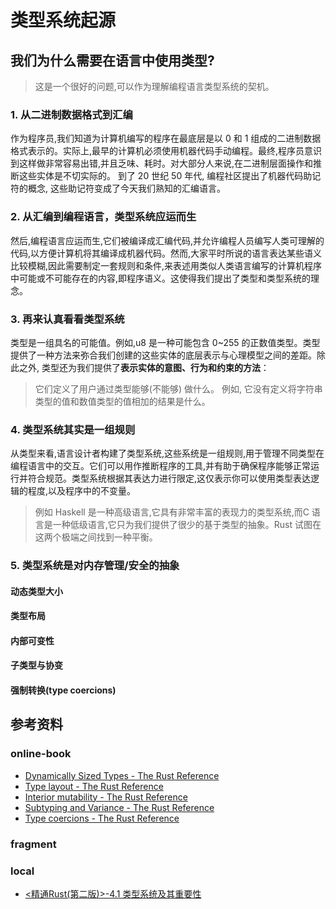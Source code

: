 <!--ts-->


<!-- Created by https://github.com/ekalinin/github-markdown-toc -->
<!-- Added by: kuanhsiaokuo, at: Sun Jul 10 18:29:56 CST 2022 -->

<!--te-->

# 类型系统起源

## 我们为什么需要在语言中使用类型?

> 这是一个很好的问题,可以作为理解编程语言类型系统的契机。

### 1. 从二进制数据格式到汇编

作为程序员,我们知道为计算机编写的程序在最底层是以 0 和 1
组成的二进制数据格式表示的。实际上,最早的计算机必须使用机器代码手动编程。最终,程序员意识到这样做非常容易出错,并且乏味、耗时。对大部分人来说,在二进制层面操作和推断这些实体是不切实际的。 到了 20 世纪 50 年代,
编程社区提出了机器代码助记符的概念, 这些助记符变成了今天我们熟知的汇编语言。

### 2. 从汇编到编程语言，类型系统应运而生

然后,编程语言应运而生,它们被编译成汇编代码,并允许编程人员编写人类可理解的代码,以方便计算机将其编译成机器代码。然而,大家平时所说的语言表达某些语义比较模糊,因此需要制定一套规则和条件,来表述用类似人类语言编写的计算机程序中可能或不可能存在的内容,即程序语义。这使得我们提出了类型和类型系统的理念。

### 3. 再来认真看看类型系统

类型是一组具名的可能值。例如,u8 是一种可能包含 0~255 的正数值类型。类型提供了一种方法来弥合我们创建的这些实体的底层表示与心理模型之间的差距。除此之外, 类型还为我们提供了**表示实体的意图、行为和约束的方法**：

> 它们定义了用户通过类型能够(不能够) 做什么。 例如, 它没有定义将字符串类型的值和数值类型的值相加的结果是什么。

### 4. 类型系统其实是一组规则

从类型来看,语言设计者构建了类型系统,这些系统是一组规则,用于管理不同类型在编程语言中的交互。它们可以用作推断程序的工具,并有助于确保程序能够正常运行并符合规范。类型系统根据其表达力进行限定,这仅表示你可以使用类型表达逻辑的程度,以及程序中的不变量。

> 例如 Haskell 是一种高级语言,它具有非常丰富的表现力的类型系统,而C 语言是一种低级语言,它只为我们提供了很少的基于类型的抽象。Rust 试图在这两个极端之间找到一种平衡。

### 5. 类型系统是对内存管理/安全的抽象

#### 动态类型大小

#### 类型布局

#### 内部可变性

#### 子类型与协变

#### 强制转换(type coercions)

## 参考资料

### online-book

- [Dynamically Sized Types - The Rust Reference](https://doc.rust-lang.org/stable/reference/dynamically-sized-types.html)
- [Type layout - The Rust Reference](https://doc.rust-lang.org/stable/reference/type-layout.html)
- [Interior mutability - The Rust Reference](https://doc.rust-lang.org/stable/reference/interior-mutability.html)
- [Subtyping and Variance - The Rust Reference](https://doc.rust-lang.org/stable/reference/subtyping.html)
- [Type coercions - The Rust Reference](https://doc.rust-lang.org/stable/reference/type-coercions.html)

### fragment

### local

- [<精通Rust(第二版)>-4.1 类型系统及其重要性](marginnote3app://note/7D37028B-C1FB-47BC-AA50-4EBA22EB9CC7)

